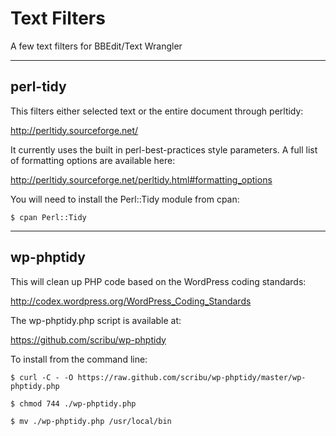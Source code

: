 Text Filters
============

A few text filters for BBEdit/Text Wrangler

-------------

## perl-tidy


This filters either selected text or the entire document through perltidy:

 http://perltidy.sourceforge.net/
 
It currently uses the built in perl-best-practices style parameters. A full list of formatting options are available here:

 http://perltidy.sourceforge.net/perltidy.html#formatting_options
 
You will need to install the Perl::Tidy module from cpan:

```
$ cpan Perl::Tidy

```

-------------

## wp-phptidy

This will clean up PHP code based on the WordPress coding standards:

 http://codex.wordpress.org/WordPress_Coding_Standards
 
The wp-phptidy.php script is available at:

 https://github.com/scribu/wp-phptidy
 
To install from the command line:

```
$ curl -C - -O https://raw.github.com/scribu/wp-phptidy/master/wp-phptidy.php

$ chmod 744 ./wp-phptidy.php

$ mv ./wp-phptidy.php /usr/local/bin
```
 

